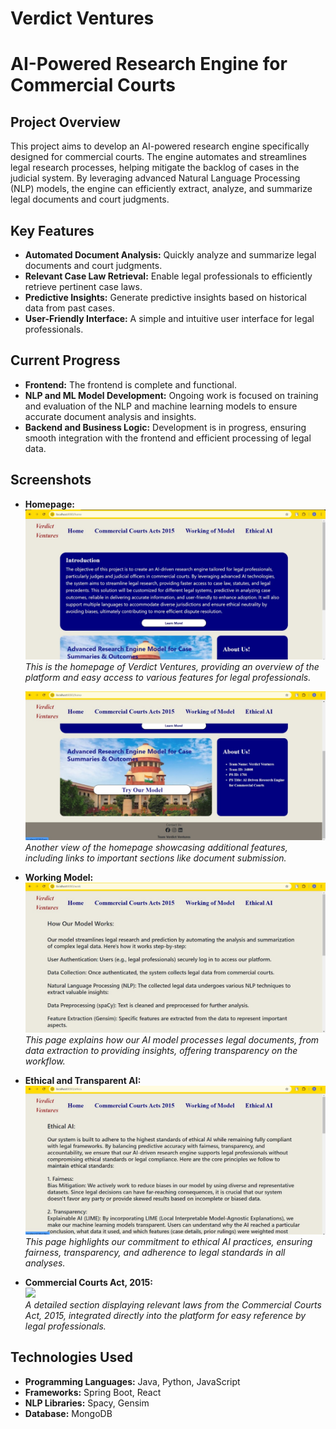 # Verdict Ventures

# AI-Powered Research Engine for Commercial Courts

## Project Overview
This project aims to develop an AI-powered research engine specifically designed for commercial courts. The engine automates and streamlines legal research processes, helping mitigate the backlog of cases in the judicial system. By leveraging advanced Natural Language Processing (NLP) models, the engine can efficiently extract, analyze, and summarize legal documents and court judgments.

## Key Features
- **Automated Document Analysis:** Quickly analyze and summarize legal documents and court judgments.
- **Relevant Case Law Retrieval:** Enable legal professionals to efficiently retrieve pertinent case laws.
- **Predictive Insights:** Generate predictive insights based on historical data from past cases.
- **User-Friendly Interface:** A simple and intuitive user interface for legal professionals.

## Current Progress
- **Frontend:** The frontend is complete and functional.
- **NLP and ML Model Development:** Ongoing work is focused on training and evaluation of the NLP and machine learning models to ensure accurate document analysis and insights.
- **Backend and Business Logic:** Development is in progress, ensuring smooth integration with the frontend and efficient processing of legal data.

  
## Screenshots

- **Homepage:**  
  ![](screenshots/home.jpg)  
  _This is the homepage of Verdict Ventures, providing an overview of the platform and easy access to various features for legal professionals._  

  ![](screenshots/home2.jpg)  
  _Another view of the homepage showcasing additional features, including links to important sections like document submission._

- **Working Model:**  
  ![](screenshots/working.jpg)  
  _This page explains how our AI model processes legal documents, from data extraction to providing insights, offering transparency on the workflow._

- **Ethical and Transparent AI:**  
  ![](screenshots/ethical.jpg)  
  _This page highlights our commitment to ethical AI practices, ensuring fairness, transparency, and adherence to legal standards in all analyses._

- **Commercial Courts Act, 2015:**  
  ![](screenshots/act2015.jpg)  
  _A detailed section displaying relevant laws from the Commercial Courts Act, 2015, integrated directly into the platform for easy reference by legal professionals._


  
## Technologies Used
- **Programming Languages:** Java, Python, JavaScript
- **Frameworks:** Spring Boot, React
- **NLP Libraries:** Spacy, Gensim
- **Database:** MongoDB
